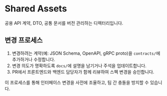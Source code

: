 # Shared Assets

공용 API 계약, DTO, 공통 문서를 버전 관리하는 디렉터리입니다.

## 변경 프로세스
1. 변경하려는 계약(예: JSON Schema, OpenAPI, gRPC proto)을 `contracts/`에 추가하거나 수정합니다.
2. 변경 의도가 명확하도록 `docs/`에 설명을 남기거나 주석을 업데이트합니다.
3. PR에서 프론트엔드와 백엔드 담당자가 함께 리뷰하여 스펙 변경을 승인합니다.

이 프로세스를 통해 인터페이스 변경을 사전에 조율하고, 팀 간 충돌을 방지할 수 있습니다.
